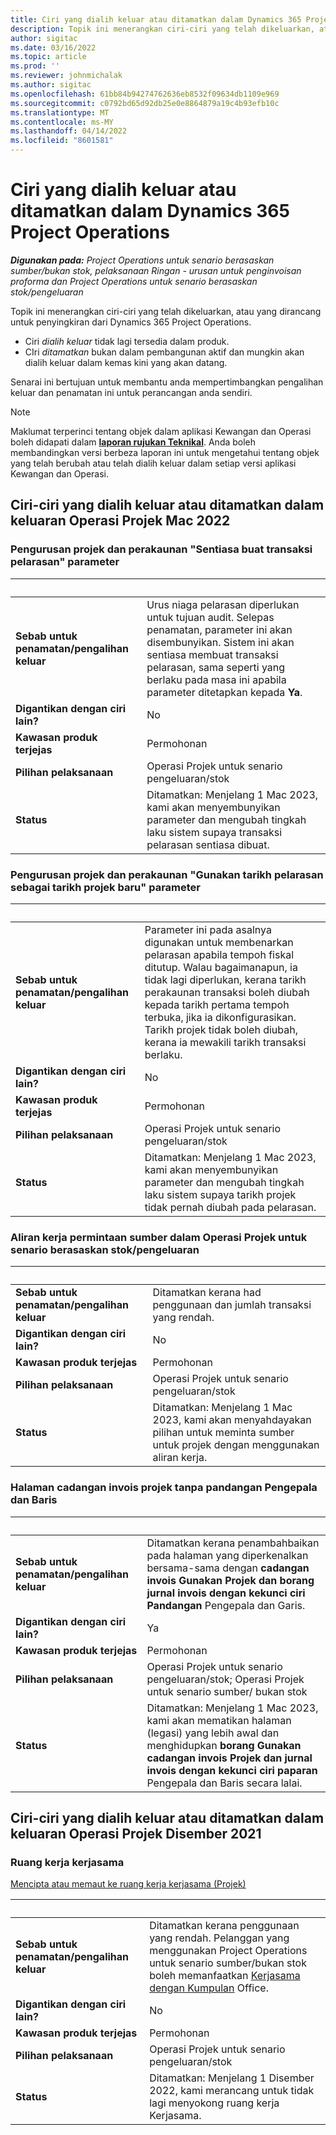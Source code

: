 ```yaml
---
title: Ciri yang dialih keluar atau ditamatkan dalam Dynamics 365 Project Operations
description: Topik ini menerangkan ciri-ciri yang telah dikeluarkan, atau yang dirancang untuk penyingkiran dari Dynamics 365 Project Operations.
author: sigitac
ms.date: 03/16/2022
ms.topic: article
ms.prod: ''
ms.reviewer: johnmichalak
ms.author: sigitac
ms.openlocfilehash: 61bb84b94274762636eb8532f09634db1109e969
ms.sourcegitcommit: c0792bd65d92db25e0e8864879a19c4b93efb10c
ms.translationtype: MT
ms.contentlocale: ms-MY
ms.lasthandoff: 04/14/2022
ms.locfileid: "8601581"
---
```

# <a name="removed-or-deprecated-features-in-dynamics-365-project-operations"></a>Ciri yang dialih keluar atau ditamatkan dalam Dynamics 365 Project Operations

_**Digunakan pada:** Project Operations untuk senario berasaskan sumber/bukan stok, pelaksanaan Ringan - urusan untuk penginvoisan proforma dan Project Operations untuk senario berasaskan stok/pengeluaran_

Topik ini menerangkan ciri-ciri yang telah dikeluarkan, atau yang dirancang untuk penyingkiran dari Dynamics 365 Project Operations.

- Ciri *dialih keluar* tidak lagi tersedia dalam produk.
- CIri *ditamatkan* bukan dalam pembangunan aktif dan mungkin akan dialih keluar dalam kemas kini yang akan datang.

Senarai ini bertujuan untuk membantu anda mempertimbangkan pengalihan keluar dan penamatan ini untuk perancangan anda sendiri.

> [!NOTE]
> Maklumat terperinci tentang objek dalam aplikasi Kewangan dan Operasi boleh didapati dalam [**laporan rujukan Teknikal**](/dynamics/s-e/global/axtechrefrep_61). Anda boleh membandingkan versi berbeza laporan ini untuk mengetahui tentang objek yang telah berubah atau telah dialih keluar dalam setiap versi aplikasi Kewangan dan Operasi.

## <a name="features-removed-or-deprecated-in-the-project-operations-march-2022-release"></a>Ciri-ciri yang dialih keluar atau ditamatkan dalam keluaran Operasi Projek Mac 2022

### <a name="project-management-and-accounting-always-create-adjustment-transaction-parameter"></a>Pengurusan projek dan perakaunan "Sentiasa buat transaksi pelarasan" parameter

| &nbsp; | &nbsp; |
|--------|--------|
| **Sebab untuk penamatan/pengalihan keluar** | Urus niaga pelarasan diperlukan untuk tujuan audit. Selepas penamatan, parameter ini akan disembunyikan. Sistem ini akan sentiasa membuat transaksi pelarasan, sama seperti yang berlaku pada masa ini apabila parameter ditetapkan kepada **Ya**. |
| **Digantikan dengan ciri lain?** | No |
| **Kawasan produk terjejas** | Permohonan |
| **Pilihan pelaksanaan** | Operasi Projek untuk senario pengeluaran/stok |
| **Status** | Ditamatkan: Menjelang 1 Mac 2023, kami akan menyembunyikan parameter dan mengubah tingkah laku sistem supaya transaksi pelarasan sentiasa dibuat. |

### <a name="project-management-and-accounting-use-adjustment-date-as-new-project-date-parameter"></a>Pengurusan projek dan perakaunan "Gunakan tarikh pelarasan sebagai tarikh projek baru" parameter

| &nbsp; | &nbsp; |
|--------|--------|
| **Sebab untuk penamatan/pengalihan keluar** | Parameter ini pada asalnya digunakan untuk membenarkan pelarasan apabila tempoh fiskal ditutup. Walau bagaimanapun, ia tidak lagi diperlukan, kerana tarikh perakaunan transaksi boleh diubah kepada tarikh pertama tempoh terbuka, jika ia dikonfigurasikan. Tarikh projek tidak boleh diubah, kerana ia mewakili tarikh transaksi berlaku. |
| **Digantikan dengan ciri lain?** | No |
| **Kawasan produk terjejas** | Permohonan |
| **Pilihan pelaksanaan** | Operasi Projek untuk senario pengeluaran/stok |
| **Status** | Ditamatkan: Menjelang 1 Mac 2023, kami akan menyembunyikan parameter dan mengubah tingkah laku sistem supaya tarikh projek tidak pernah diubah pada pelarasan. |

### <a name="resource-request-workflow-in-project-operations-for-stockedproduction-based-scenarios"></a>Aliran kerja permintaan sumber dalam Operasi Projek untuk senario berasaskan stok/pengeluaran

| &nbsp; | &nbsp; |
|--------|--------|
| **Sebab untuk penamatan/pengalihan keluar** | Ditamatkan kerana had penggunaan dan jumlah transaksi yang rendah. |
| **Digantikan dengan ciri lain?** | No |
| **Kawasan produk terjejas** | Permohonan |
| **Pilihan pelaksanaan** | Operasi Projek untuk senario pengeluaran/stok |
| **Status** | Ditamatkan: Menjelang 1 Mac 2023, kami akan menyahdayakan pilihan untuk meminta sumber untuk projek dengan menggunakan aliran kerja. |

### <a name="project-invoice-proposal-page-without-header-and-lines-views"></a>Halaman cadangan invois projek tanpa pandangan Pengepala dan Baris

| &nbsp; | &nbsp; |
|--------|--------|
| **Sebab untuk penamatan/pengalihan keluar** | Ditamatkan kerana penambahbaikan pada halaman yang diperkenalkan bersama-sama dengan **cadangan invois Gunakan Projek dan borang jurnal invois dengan kekunci ciri Pandangan** Pengepala dan Garis. |
| **Digantikan dengan ciri lain?** | Ya |
| **Kawasan produk terjejas** | Permohonan |
| **Pilihan pelaksanaan** | Operasi Projek untuk senario pengeluaran/stok; Operasi Projek untuk senario sumber/ bukan stok |
| **Status** | Ditamatkan: Menjelang 1 Mac 2023, kami akan mematikan halaman (legasi) yang lebih awal dan menghidupkan **borang Gunakan cadangan invois Projek dan jurnal invois dengan kekunci ciri paparan** Pengepala dan Baris secara lalai. |

## <a name="features-removed-or-deprecated-in-the-project-operations-december-2021-release"></a>Ciri-ciri yang dialih keluar atau ditamatkan dalam keluaran Operasi Projek Disember 2021

### <a name="collaboration-workspaces"></a>Ruang kerja kerjasama

[Mencipta atau memaut ke ruang kerja kerjasama (Projek)](/dynamicsax-2012/appuser-itpro/create-or-link-to-a-collaboration-workspace-project)

| &nbsp; | &nbsp; |
|--------|--------|
| **Sebab untuk penamatan/pengalihan keluar** | Ditamatkan kerana penggunaan yang rendah. Pelanggan yang menggunakan Project Operations untuk senario sumber/bukan stok boleh memanfaatkan [Kerjasama dengan Kumpulan](../project-management/collaboration-groups.md) Office. |
| **Digantikan dengan ciri lain?** | No |
| **Kawasan produk terjejas** | Permohonan  |
| **Pilihan pelaksanaan** | Operasi Projek untuk senario pengeluaran/stok |
| **Status** | Ditamatkan: Menjelang 1 Disember 2022, kami merancang untuk tidak lagi menyokong ruang kerja Kerjasama. |
